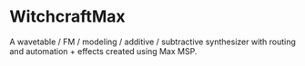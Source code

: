 # WitchcraftMax
A wavetable / FM / modeling / additive / subtractive synthesizer with routing and automation + effects created using Max MSP.
